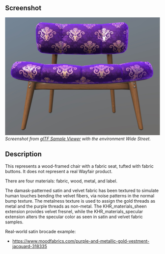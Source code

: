 ## Screenshot

![Screenshot from glTF Sample Viewer](screenshot/screenshot_Large.jpg)
<br/>_Screenshot from [glTF Sample Viewer](https://github.khronos.org/glTF-Sample-Viewer-Release/) with the environment Wide Street._

## Description

This represents a wood-framed chair with a fabric seat, tufted with fabric buttons. It does not represent a real Wayfair product. 

There are four materials: fabric, wood, metal, and label. 

The damask-patterned satin and velvet fabric has been textured to simulate human touches bending the velvet fibers, via noise patterns in the normal bump texture. The metalness texture is used to assign the gold threads as metal and the purple threads as non-metal. The KHR_materials_sheen extension provides velvet fresnel, while the KHR_materials_specular extension alters the specular color as seen in satin and velvet fabric samples. 

Real-world satin brocade example:
* https://www.moodfabrics.com/purple-and-metallic-gold-vestment-jacquard-318335